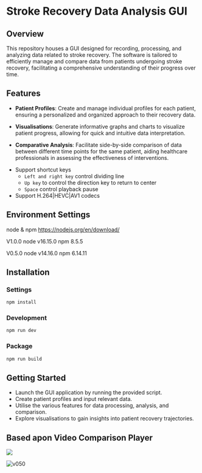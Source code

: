 # Stroke Recovery Data Analysis GUI
## Overview

This repository houses a GUI designed for recording, processing, and analyzing data related to stroke recovery. The software is tailored to efficiently manage and compare data from patients undergoing stroke recovery, facilitating a comprehensive understanding of their progress over time.


## Features

- **Patient Profiles**: Create and manage individual profiles for each patient, ensuring a personalized and organized approach to their recovery data.

- **Visualisations**: Generate informative graphs and charts to visualize patient progress, allowing for quick and intuitive data interpretation.

- **Comparative Analysis**: Facilitate side-by-side comparison of data between different time points for the same patient, aiding healthcare professionals in assessing the effectiveness of interventions.

* Support shortcut keys
  * `Left and right key` control dividing line
  * `Up key` to control the direction key to return to center
  * `Space` control playback pause
* Support H.264|HEVC|AV1 codecs

## Environment Settings
node & npm https://nodejs.org/en/download/

V1.0.0 node v16.15.0 npm 8.5.5

V0.5.0 node v14.16.0 npm 6.14.11

## Installation

### Settings
```bash
npm install
```
### Development
```bash
npm run dev
```
### Package
```bash
npm run build
```

## Getting Started

- Launch the GUI application by running the provided script.
- Create patient profiles and input relevant data.
- Utilise the various features for data processing, analysis, and comparison.
- Explore visualisations to gain insights into patient recovery trajectories.

## Based apon Video Comparison Player
<a href="https://github.com/bergkamp/video-comparison-player/releases/latest"> <img src="https://img.shields.io/github/v/release/bergkamp/video-comparison-player?display_name=tag"/></a>

![v050](https://user-images.githubusercontent.com/36283/125411809-d9c2a380-e3f0-11eb-8b05-d59b7a0c8fbe.gif)

